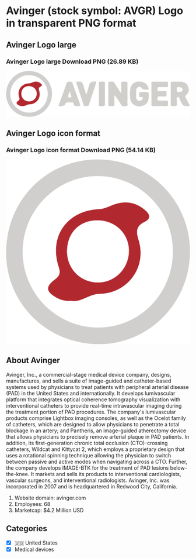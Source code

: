 # Avinger (stock symbol: AVGR) Logo in transparent PNG format

## Avinger Logo large

### Avinger Logo large Download PNG (26.89 KB)

![Avinger Logo large Download PNG (26.89 KB)](/img/orig/AVGR_BIG-b8d114b3.png)

## Avinger Logo icon format

### Avinger Logo icon format Download PNG (54.14 KB)

![Avinger Logo icon format Download PNG (54.14 KB)](/img/orig/AVGR-f3ffc984.png)

## About Avinger

Avinger, Inc., a commercial-stage medical device company, designs, manufactures, and sells a suite of image-guided and catheter-based systems used by physicians to treat patients with peripheral arterial disease (PAD) in the United States and internationally. It develops lumivascular platform that integrates optical coherence tomography visualization with interventional catheters to provide real-time intravascular imaging during the treatment portion of PAD procedures. The company's lumivascular products comprise Lightbox imaging consoles, as well as the Ocelot family of catheters, which are designed to allow physicians to penetrate a total blockage in an artery; and Pantheris, an image-guided atherectomy device that allows physicians to precisely remove arterial plaque in PAD patients. In addition, its first-generation chronic total occlusion (CTO)-crossing catheters, Wildcat and Kittycat 2, which employs a proprietary design that uses a rotational spinning technique allowing the physician to switch between passive and active modes when navigating across a CTO. Further, the company develops IMAGE-BTK for the treatment of PAD lesions below-the-knee. It markets and sells its products to interventional cardiologists, vascular surgeons, and interventional radiologists. Avinger, Inc. was incorporated in 2007 and is headquartered in Redwood City, California.

1. Website domain: avinger.com
2. Employees: 68
3. Marketcap: $4.2 Million USD


## Categories
- [x] 🇺🇸 United States
- [x] Medical devices
